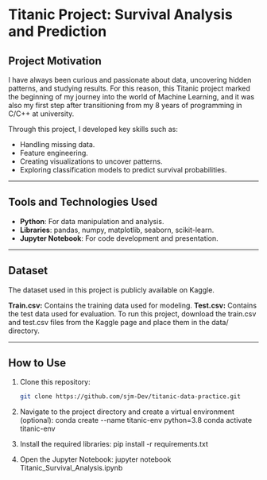 # Titanic Project: Survival Analysis and Prediction

## Project Motivation
I have always been curious and passionate about data, uncovering hidden patterns, and studying results. For this reason, this Titanic project marked the beginning of my journey into the world of Machine Learning, and it was also my first step after transitioning from my 8 years of programming in C/C++ at university.

Through this project, I developed key skills such as:
- Handling missing data.
- Feature engineering.
- Creating visualizations to uncover patterns.
- Exploring classification models to predict survival probabilities.

---

## Tools and Technologies Used
- **Python**: For data manipulation and analysis.
- **Libraries**: pandas, numpy, matplotlib, seaborn, scikit-learn.
- **Jupyter Notebook**: For code development and presentation.

---

## Dataset
The dataset used in this project is publicly available on Kaggle.

**Train.csv:** Contains the training data used for modeling.
**Test.csv:** Contains the test data used for evaluation.
To run this project, download the train.csv and test.csv files from the Kaggle page and place them in the data/ directory.

---

## How to Use
1. Clone this repository:
   ```bash
   git clone https://github.com/sjm-Dev/titanic-data-practice.git

2. Navigate to the project directory and create a virtual environment (optional):
conda create --name titanic-env python=3.8
conda activate titanic-env

3. Install the required libraries:
pip install -r requirements.txt

4. Open the Jupyter Notebook:
jupyter notebook Titanic_Survival_Analysis.ipynb
